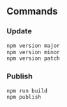 ## Commands

### Update

```s
npm version major
npm version minor
npm version patch
```

### Publish

```s
npm run build
npm publish
```

